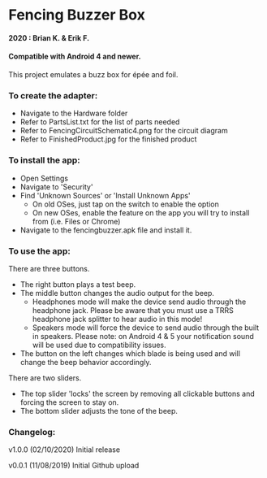 # Fencing Buzzer Box
#### 2020 : Brian K. & Erik F.
#### Compatible with Android 4 and newer.

This project emulates a buzz box for épée and foil. 

### To create the adapter:
 - Navigate to the Hardware folder
 - Refer to PartsList.txt for the list of parts needed
 - Refer to FencingCircuitSchematic4.png for the circuit diagram
 - Refer to FinishedProduct.jpg for the finished product

### To install the app:
 - Open Settings
 - Navigate to 'Security'
 - Find 'Unknown Sources' or 'Install Unknown Apps'
   * On old OSes, just tap on the switch to enable the option
   * On new OSes, enable the feature on the app you will try to install from (i.e. Files or Chrome)
 - Navigate to the fencingbuzzer.apk file and install it.

### To use the app:
There are three buttons. 
 - The right button plays a test beep.
 - The middle button changes the audio output for the beep. 
    * Headphones mode will make the device send audio through the headphone jack. Please be aware that you must use a TRRS headphone jack splitter to hear audio in this mode!
    * Speakers mode will force the device to send audio through the built in speakers. Please note: on Android 4 & 5 your notification sound will be used due to compatibility issues.
 - The button on the left changes which blade is being used and will change the beep behavior accordingly.

There are two sliders.
 - The top slider 'locks' the screen by removing all clickable buttons and forcing the screen to stay on.
 - The bottom slider adjusts the tone of the beep.


### Changelog:
v1.0.0 (02/10/2020)
Initial release

v0.0.1 (11/08/2019)
Initial Github upload
